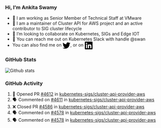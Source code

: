 ### Hi, I’m Ankita Swamy

- 💼 I am working as Senior Member of Technical Staff at VMware
- 👀 I am a maintainer of Cluster API for AWS project and an active contributor to SIG cluster lifecycle
- 💞️ I’m looking to collaborate on Kubernetes, SIGs and Edge IOT
- 💬 You can reach me out on Kubernetes Slack with handle @swan
- You can also find me on <a href="https://twitter.com/SwamyAnkita" target="blank"><img align="center" src="https://raw.githubusercontent.com/Ankitasw/Ankitasw/master/svg/twitter.svg" alt="Ankitasw" height="25" width="25" color="#1DA1f2" /></a>, or on <a href="https://www.linkedin.com/in/Ankitaswamy/" target="blank"><img align="center" src="https://raw.githubusercontent.com/Ankitasw/Ankitasw/master/svg/linkedin.svg" alt="Ankitasw" height="25" width="25" /></a>

### GitHub Stats
![Github stats](https://github-readme-stats.vercel.app/api?username=Ankitasw&count_private=true&show_icons=true&theme=tokyonight)

### GitHub Activity 
<!--START_SECTION:activity-->
1. 💪 Opened PR [#4612](https://github.com/kubernetes-sigs/cluster-api-provider-aws/pull/4612) in [kubernetes-sigs/cluster-api-provider-aws](https://github.com/kubernetes-sigs/cluster-api-provider-aws)
2. 🗣 Commented on [#4611](https://github.com/kubernetes-sigs/cluster-api-provider-aws/pull/4611#issuecomment-1792413800) in [kubernetes-sigs/cluster-api-provider-aws](https://github.com/kubernetes-sigs/cluster-api-provider-aws)
3. ❌ Closed PR [#4586](https://github.com/kubernetes-sigs/cluster-api-provider-aws/pull/4586) in [kubernetes-sigs/cluster-api-provider-aws](https://github.com/kubernetes-sigs/cluster-api-provider-aws)
4. 🗣 Commented on [#4578](https://github.com/kubernetes-sigs/cluster-api-provider-aws/pull/4578#issuecomment-1790989429) in [kubernetes-sigs/cluster-api-provider-aws](https://github.com/kubernetes-sigs/cluster-api-provider-aws)
5. 🗣 Commented on [#4578](https://github.com/kubernetes-sigs/cluster-api-provider-aws/pull/4578#issuecomment-1790701355) in [kubernetes-sigs/cluster-api-provider-aws](https://github.com/kubernetes-sigs/cluster-api-provider-aws)
<!--END_SECTION:activity-->
